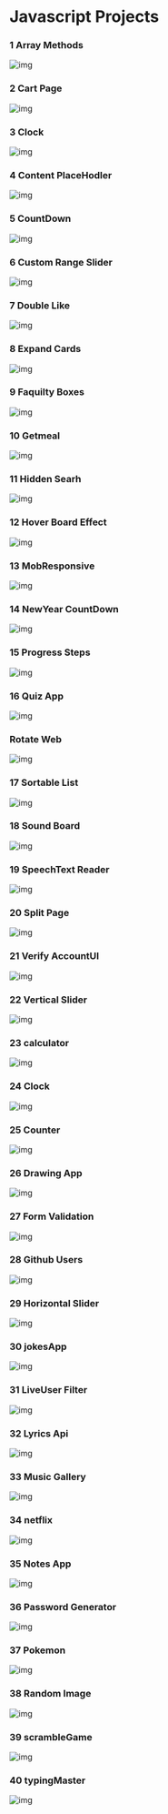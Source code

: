 # Javascript Projects
### 1 Array Methods
<img src="https://imguploader.net/if/JvhmV56bMUpI.png" alt="img" />

### 2 Cart Page
<img src="https://imguploader.net/if/sSVwel8L9s2E.png" alt="img" />

### 3 Clock
<img src="https://imguploader.net/if/0KcS8AtUgWZO.png" alt="img" />

### 4 Content PlaceHodler
<img src="https://imguploader.net/if/7a4KSpX1UfM3.png" alt="img" />

### 5 CountDown
<img src="https://imguploader.net/if/i25tRSpY7uFh.png" alt="img" />

### 6 Custom Range Slider
<img src="https://imguploader.net/if/dkyZ1IWArybZ.png" alt="img" />

### 7 Double Like
<img src="https://imguploader.net/if/PEveItqlrAea.png" alt="img" />

### 8 Expand Cards
<img src="https://imguploader.net/if/eVTyfw5dGXWO.png" alt="img" />

### 9 Faquilty Boxes
<img src="https://imguploader.net/if/3zE8dAbdre1y.png" alt="img" />

### 10 Getmeal
<img src="https://imguploader.net/if/NFrwbuv3DpTH.png" alt="img" />

### 11 Hidden Searh
<img src="https://imguploader.net/if/X8DFDXeA5Sot.png" alt="img" />

### 12 Hover Board Effect
<img src="https://imguploader.net/if/Pec35Mqrprv7.png" alt="img" />

### 13 MobResponsive
<img src="https://imguploader.net/if/86tSbKQOJj9V.png" alt="img" />

### 14 NewYear CountDown
<img src="https://imguploader.net/if/8j0qwqQRZfvp.png" alt="img" />

### 15 Progress Steps
<img src="https://imguploader.net/if/xfIgXR7q2rjn.png" alt="img" />

### 16 Quiz App
<img src="https://imguploader.net/if/0CijUgYYf1iK.png" alt="img" />

###  Rotate Web
<img src="https://imguploader.net/if/afDDE1v5wkml.png" alt="img" />

### 17 Sortable List
<img src="https://imguploader.net/if/Vmd75Xp32Znp.png" alt="img" />

### 18 Sound Board
<img src="https://imguploader.net/if/DA9qTOJJn1At.png" alt="img" />

### 19 SpeechText Reader
<img src="https://imguploader.net/if/8dhipX4BCeAo.png" alt="img" />

### 20 Split Page
<img src="https://imguploader.net/if/dh6TTl8tqz6O.png" alt="img" />

### 21 Verify AccountUI
<img src="https://imguploader.net/if/6lsSbOxVEfAW.png" alt="img" />

### 22 Vertical Slider
<img src="https://imguploader.net/if/5tLdUNfs97jx.png" alt="img" />

### 23 calculator
<img src="https://imguploader.net/if/Fe1xQnN8pUrZ.png" alt="img" />

### 24 Clock
<img src="https://imguploader.net/if/5WYlxs4UVY0g.png" alt="img" />

### 25 Counter
<img src="https://imguploader.net/if/S2l7Wvr00MNn.png" alt="img" />

### 26 Drawing App
<img src="https://imguploader.net/if/7XmVOwCel7ZO.png" alt="img" />

### 27 Form Validation
<img src="https://imguploader.net/if/hNdQM2LKKU5p.png" alt="img" />

### 28 Github Users
<img src="https://imguploader.net/if/zxUmnFIc8qCX.png" alt="img" />

### 29 Horizontal Slider
<img src="https://imguploader.net/if/d6SNznJ0Au6x.png" alt="img" />

### 30 jokesApp
<img src="https://imguploader.net/if/tDa0rdTKqzxU.png" alt="img" />

### 31 LiveUser Filter
<img src="https://imguploader.net/if/L6jdJCQXSZzQ.png" alt="img" />

### 32 Lyrics Api
<img src="https://imguploader.net/if/hRW00gB6y06a.png" alt="img" />

### 33 Music Gallery
<img src="https://imguploader.net/if/3taouyBkCsex.png" alt="img" />

### 34 netflix
<img src="https://imguploader.net/if/vPp4OMJu1Lok.png" alt="img" />

### 35 Notes App
<img src="https://imguploader.net/if/KOd1uEmSUqM3.png" alt="img" />

### 36 Password Generator
<img src="https://imguploader.net/if/BxEkCyBDaifm.png" alt="img" />

### 37 Pokemon
<img src="https://imguploader.net/if/6KVqAIzl6St4.png" alt="img" />

### 38 Random Image
<img src="https://imguploader.net/if/EPxKXm3xAVmP.png" alt="img" />

### 39 scrambleGame
<img src="https://imguploader.net/if/jVCTEtbXrKlB.png" alt="img" />

### 40 typingMaster
<img src="https://imguploader.net/if/JVhMA99LqYMp.png" alt="img" />
